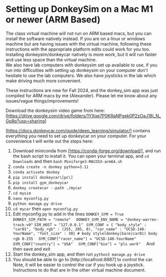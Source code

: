 # Setting up DonkeySim on a Mac M1 or newer (ARM Based)
The class virtual machine will not run on ARM based macs, but you can install the software natively instead.
If you are on a linux or windows machine but are having issues with the virtual machine, following these instructions with the appropriate platform edits could work for you too. Installing donkeysim/donkeycar natively is more work, but it will run faster and use less space than the virtual machine.  
We also have lab computers with donkeysim set up available to use, if you run into difficulties with setting up donkeysim on your computer don't hesitate to use the lab computers. We also have joysticks in the lab which make driving much more convenient.  

These instructions are new for Fall 2024, and the donkey_sim app was just compiled for ARM macs by me (Alexander). Please let me know about any issues/vague things/improvements!  

Download the donkeysim video game from here:
[https://drive.google.com/drive/folders/1YXqe7P0KRaNPgek0P2zOaJ18j_N_Gp8p?usp=sharing]

[https://docs.donkeycar.com/guide/deep_learning/simulator/] contains everything you need to set up donkeycar on your computer. For your convenience I will write out the steps here:

1. Download miniconda from [https://conda-forge.org/download/], and run the bash script to install it. You can open your terminal app, and ```cd Downloads``` and then ```bash Miniforge3-MACOSX-arm64.sh```
2. ```conda create -n donkey python=3.11```  
3. ```conda activate donkey```  
4. ```pip install donkeycar\[pc\]```
5. ```pip install gym_donkeycar```
6. ```donkey createcar --path ./mycar```
7. ```cd mysim```
8. ```nano myconfig.py```
9. ```python manage.py drive```
10. ```cd mycar``` then ```open myconfig.py```
11. Edit myconfig.py to add in the lines ```DONKEY_GYM = True  ```
```DONKEY_SIM_PATH = "remote"  ```
```DONKEY_GYM_ENV_NAME = "donkey-warren-track-v0"```
```SIM_HOST = "127.0.0.1" ``` 
```GYM_CONF = { "body_style" : "car01", "body_rgb" : (255, 205, 0), "car_name" : "UCSD-148-YourName", "font_size" : 30} # body style(donkey|bare|car01) body rgb 0-255  ```
```GYM_CONF["racer_name"] = "UCSD-148-YourName"  ```
```GYM_CONF["country"] = "USA"  ```
```GYM_CONF["bio"] = "pls work"  ```
And then save and exit
12. Start the donkey_sim app, and then run ```python3 manage.py drive```
13. You should be able to go to [http://localhost:8887] to control the car. Note, it will be easier to control the car if you hook up a joystick. Instructions to do that are in the other virtual machine document.
